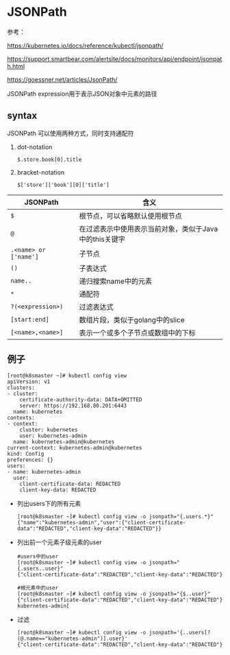 # JSONPath

参考：

https://kubernetes.io/docs/reference/kubectl/jsonpath/

https://support.smartbear.com/alertsite/docs/monitors/api/endpoint/jsonpath.html

https://goessner.net/articles/JsonPath/

JSONPath expression用于表示JSON对象中元素的路径

## syntax

JSONPath 可以使用两种方式，同时支持通配符

1. dot-notation

   `$.store.book[0].title`

2. bracket-notation

   `$['store']['book'][0]['title']`

| JSONPath              | 含义                                                   |
| --------------------- | ------------------------------------------------------ |
| `$`                   | 根节点，可以省略默认使用根节点                         |
| `@`                   | 在过滤表示中使用表示当前对象，类似于Java中的this关键字 |
| `.<name> or ['name']` | 子节点                                                 |
| `()`                  | 子表达式                                               |
| `name..`              | 递归搜索name中的元素                                   |
| `*`                   | 通配符                                                 |
| `?(<expression>)`     | 过滤表达式                                             |
| `[start:end]`         | 数组片段，类似于golang中的slice                        |
| `[<name>,<name>]`     | 表示一个或多个子节点或数组中的下标                     |

## 例子

```
[root@k8smaster ~]# kubectl config view
apiVersion: v1
clusters:
- cluster:
    certificate-authority-data: DATA+OMITTED
    server: https://192.168.80.201:6443
  name: kubernetes
contexts:
- context:
    cluster: kubernetes
    user: kubernetes-admin
  name: kubernetes-admin@kubernetes
current-context: kubernetes-admin@kubernetes
kind: Config
preferences: {}
users:
- name: kubernetes-admin
  user:
    client-certificate-data: REDACTED
    client-key-data: REDACTED
```

- 列出users下的所有元素

  ```
  [root@k8smaster ~]# kubectl config view -o jsonpath="{.users.*}"
  {"name":"kubernetes-admin","user":{"client-certificate-data":"REDACTED","client-key-data":"REDACTED"}}
  ```

- 列出前一个元素子级元素的user

  ```
  #users中的user
  [root@k8smaster ~]# kubectl config view -o jsonpath="{.users..user}"
  {"client-certificate-data":"REDACTED","client-key-data":"REDACTED"}
  
  #根元素中的user
  [root@k8smaster ~]# kubectl config view -o jsonpath="{$..user}"
  {"client-certificate-data":"REDACTED","client-key-data":"REDACTED"} kubernetes-admin[
  ```

- 过滤

  ```
  [root@k8smaster ~]# kubectl config view -o jsonpath='{..users[?(@.name=="kubernetes-admin")].user}'
  {"client-certificate-data":"REDACTED","client-key-data":"REDACTED"}
  ```

  

